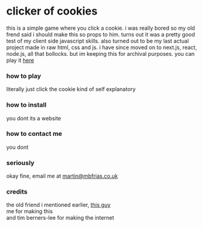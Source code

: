 # clicker of cookies

this is a simple game where you click a cookie. i was really bored so my old frend said i should make this so props to him. turns out it was a pretty good test of my client side javascript skills. also turned out to be my last actual project made in raw html, css and js. i have since moved on to next.js, react, node.js, all that bollocks. but im keeping this for archival purposes. you can play it [here](https://koolkookieklicker.mrtin.co)

### how to play

literally just click the cookie kind of self explanatory

### how to install

you dont its a website

### how to contact me

you dont

### seriously
okay fine, email me at [martin@mbfrias.co.uk](mailto:martin@mbfrias.co.uk)

### credits
the old friend i mentioned earlier, [this guy](https://twitter.com/CarlanToons)<br>
me for making this<br>
and tim berners-lee for making the internet

